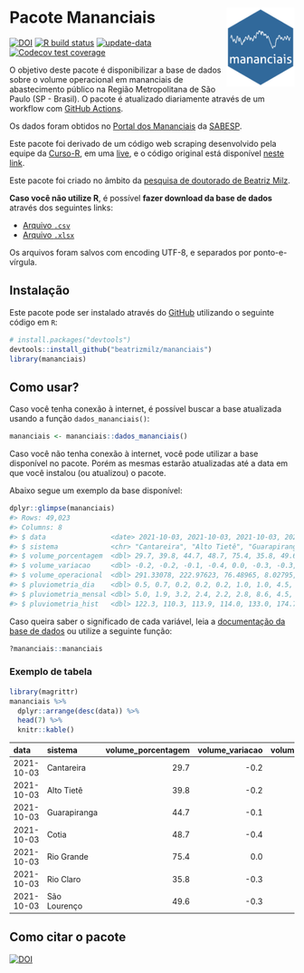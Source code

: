 
<!-- README.md is generated from README.Rmd. Please edit that file -->

# Pacote Mananciais <img src="man/figures/hexlogo.png" align="right" width = "120px"/>

<!-- badges: start -->

[![DOI](https://zenodo.org/badge/DOI/10.5281/zenodo.4733056.svg)](https://doi.org/10.5281/zenodo.4733056)
[![R build
status](https://github.com/beatrizmilz/mananciais/workflows/R-CMD-check/badge.svg)](https://github.com/beatrizmilz/mananciais/actions)
[![update-data](https://github.com/beatrizmilz/mananciais/actions/workflows/2-update_data.yaml/badge.svg)](https://github.com/beatrizmilz/mananciais/actions/workflows/2-update_data.yaml)
[![Codecov test
coverage](https://codecov.io/gh/beatrizmilz/mananciais/branch/master/graph/badge.svg)](https://codecov.io/gh/beatrizmilz/mananciais?branch=master)
<!-- badges: end -->

O objetivo deste pacote é disponibilizar a base de dados sobre o volume
operacional em mananciais de abastecimento público na Região
Metropolitana de São Paulo (SP - Brasil). O pacote é atualizado
diariamente através de um workflow com [GitHub
Actions](https://github.com/beatrizmilz/mananciais/actions).

Os dados foram obtidos no [Portal dos
Mananciais](http://mananciais.sabesp.com.br/Situacao) da
[SABESP](http://site.sabesp.com.br/site/Default.aspx).

Este pacote foi derivado de um código web scraping desenvolvido pela
equipe da [Curso-R](https://www.curso-r.com/), em uma
[live](https://youtu.be/jvZIxrMmOcQ), e o código original está
disponível [neste
link](https://github.com/curso-r/lives/blob/master/drafts/20200730_scraper_sabesp.R).

Este pacote foi criado no âmbito da [pesquisa de doutorado de Beatriz
Milz](https://beatrizmilz.github.io/tese/).

**Caso você não utilize R**, é possível **fazer download da base de
dados** através dos seguintes links:

  - [Arquivo
    `.csv`](https://github.com/beatrizmilz/mananciais/raw/master/inst/extdata/mananciais.csv)
  - [Arquivo
    `.xlsx`](https://github.com/beatrizmilz/mananciais/blob/master/inst/extdata/mananciais.xlsx?raw=true)

Os arquivos foram salvos com encoding UTF-8, e separados por
ponto-e-vírgula.

## Instalação

Este pacote pode ser instalado através do [GitHub](https://github.com/)
utilizando o seguinte código em `R`:

``` r
# install.packages("devtools")
devtools::install_github("beatrizmilz/mananciais")
library(mananciais)
```

## Como usar?

Caso você tenha conexão à internet, é possível buscar a base atualizada
usando a função `dados_mananciais()`:

``` r
mananciais <- mananciais::dados_mananciais() 
```

Caso você não tenha conexão à internet, você pode utilizar a base
disponível no pacote. Porém as mesmas estarão atualizadas até a data em
que você instalou (ou atualizou) o pacote.

Abaixo segue um exemplo da base disponível:

``` r
dplyr::glimpse(mananciais)
#> Rows: 49,023
#> Columns: 8
#> $ data                <date> 2021-10-03, 2021-10-03, 2021-10-03, 2021-10-03, 2…
#> $ sistema             <chr> "Cantareira", "Alto Tietê", "Guarapiranga", "Cotia…
#> $ volume_porcentagem  <dbl> 29.7, 39.8, 44.7, 48.7, 75.4, 35.8, 49.6, 29.9, 40…
#> $ volume_variacao     <dbl> -0.2, -0.2, -0.1, -0.4, 0.0, -0.3, -0.3, -0.2, -0.…
#> $ volume_operacional  <dbl> 291.33078, 222.97623, 76.48965, 8.02795, 84.59776,…
#> $ pluviometria_dia    <dbl> 0.5, 0.7, 0.2, 0.2, 0.2, 1.0, 1.0, 4.5, 1.2, 3.0, …
#> $ pluviometria_mensal <dbl> 5.0, 1.9, 3.2, 2.4, 2.2, 2.8, 8.6, 4.5, 1.2, 3.0, …
#> $ pluviometria_hist   <dbl> 122.3, 110.3, 113.9, 114.0, 133.0, 174.7, 140.5, 1…
```

Caso queira saber o significado de cada variável, leia a [documentação
da base de
dados](https://beatrizmilz.github.io/mananciais/reference/mananciais.html)
ou utilize a seguinte função:

``` r
?mananciais::mananciais
```

### Exemplo de tabela

``` r
library(magrittr)
mananciais %>% 
  dplyr::arrange(desc(data)) %>% 
  head(7) %>%
  knitr::kable()
```

| data       | sistema      | volume\_porcentagem | volume\_variacao | volume\_operacional | pluviometria\_dia | pluviometria\_mensal | pluviometria\_hist |
| :--------- | :----------- | ------------------: | ---------------: | ------------------: | ----------------: | -------------------: | -----------------: |
| 2021-10-03 | Cantareira   |                29.7 |            \-0.2 |           291.33078 |               0.5 |                  5.0 |              122.3 |
| 2021-10-03 | Alto Tietê   |                39.8 |            \-0.2 |           222.97623 |               0.7 |                  1.9 |              110.3 |
| 2021-10-03 | Guarapiranga |                44.7 |            \-0.1 |            76.48965 |               0.2 |                  3.2 |              113.9 |
| 2021-10-03 | Cotia        |                48.7 |            \-0.4 |             8.02795 |               0.2 |                  2.4 |              114.0 |
| 2021-10-03 | Rio Grande   |                75.4 |              0.0 |            84.59776 |               0.2 |                  2.2 |              133.0 |
| 2021-10-03 | Rio Claro    |                35.8 |            \-0.3 |             4.88743 |               1.0 |                  2.8 |              174.7 |
| 2021-10-03 | São Lourenço |                49.6 |            \-0.3 |            44.05351 |               1.0 |                  8.6 |              140.5 |

## Como citar o pacote

[![DOI](https://zenodo.org/badge/DOI/10.5281/zenodo.4733056.svg)](https://doi.org/10.5281/zenodo.4733056)
